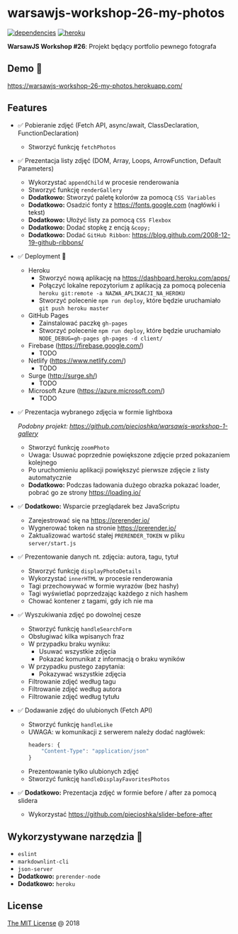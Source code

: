# warsawjs-workshop-26-my-photos

[![dependencies](https://david-dm.org/piecioshka/warsawjs-workshop-26-my-photos.svg)](https://github.com/piecioshka/warsawjs-workshop-26-my-photos)
[![heroku](https://heroku-badge.herokuapp.com/?app=warsawjs-workshop-26-my-photos&style=flat&svg=1)](https://warsawjs-workshop-26-my-photos.herokuapp.com/)

**WarsawJS Workshop #26**: Projekt będący portfolio pewnego fotografa

## Demo 🎉

<https://warsawjs-workshop-26-my-photos.herokuapp.com/>

## Features

* :white_check_mark: Pobieranie zdjęć (Fetch API, async/await, ClassDeclaration, FunctionDeclaration)
    + Stworzyć funkcję `fetchPhotos`
* :white_check_mark: Prezentacja listy zdjęć (DOM, Array, Loops, ArrowFunction, Default Parameters)
    + Wykorzystać `appendChild` w procesie renderowania
    + Stworzyć funkcję `renderGallery`
    + **Dodatkowo:** Stworzyć paletę kolorów za pomocą `CSS Variables`
    + **Dodatkowo:** Osadzić fonty z <https://fonts.google.com> (nagłówki i tekst)
    + **Dodatkowo:** Ułożyć listy za pomocą `CSS Flexbox`
    + **Dodatkowo:** Dodać stopkę z encją `&copy;`
    + **Dodatkowo:** Dodać `GitHub Ribbon`: <https://blog.github.com/2008-12-19-github-ribbons/>
* :white_check_mark: Deployment :rocket:
    + Heroku
        - Stworzyć nową aplikację na <https://dashboard.heroku.com/apps/>
        - Połączyć lokalne repozytorium z aplikacją za pomocą polecenia
            `heroku git:remote -a NAZWA_APLIKACJI_NA_HEROKU`
        - Stworzyć polecenie `npm run deploy`, które będzie uruchamiało
            `git push heroku master`
    + GitHub Pages
        - Zainstalować paczkę `gh-pages`
        - Stworzyć polecenie `npm run deploy`, które będzie uruchamiało
            `NODE_DEBUG=gh-pages gh-pages -d client/`
    + Firebase (<https://firebase.google.com/>)
        - TODO
    + Netlify (<https://www.netlify.com/>)
        - TODO
    + Surge (<http://surge.sh/>)
        - TODO
    + Microsoft Azure (<https://azure.microsoft.com/>)
        - TODO
* :white_check_mark: Prezentacja wybranego zdjęcia w formie lightboxa

    _Podobny projekt: <https://github.com/piecioshka/warsawjs-workshop-1-gallery>_

    + Stworzyć funkcję `zoomPhoto`
    + Uwaga: Usuwać poprzednie powiększone zdjęcie przed pokazaniem kolejnego
    + Po uruchomieniu aplikacji powiększyć pierwsze zdjęcie z listy automatycznie
    + **Dodatkowo:** Podczas ładowania dużego obrazka pokazać loader, pobrać
        go ze strony <https://loading.io/>
* :white_check_mark: **Dodatkowo:** Wsparcie przeglądarek bez JavaScriptu
    + Zarejestrować się na <https://prerender.io/>
    + Wygnerować token na stronie <https://prerender.io/>
    + Zaktualizować wartość stałej `PRERENDER_TOKEN` w pliku `server/start.js`
* :white_check_mark: Prezentowanie danych nt. zdjęcia: autora, tagu, tytuł
    + Stworzyć funkcję `displayPhotoDetails`
    + Wykorzystać `innerHTML` w procesie renderowania
    + Tagi przechowywać w formie wyrazów (bez hashy)
    + Tagi wyświetlać poprzedzając każdego z nich hashem
    + Chować kontener z tagami, gdy ich nie ma
* :white_check_mark: Wyszukiwania zdjęć po dowolnej cesze
    + Stworzyć funkcję `handleSearchForm`
    + Obsługiwać kilka wpisanych fraz
    + W przypadku braku wyniku:
        - Usuwać wszystkie zdjęcia
        - Pokazać komunikat z informacją o braku wyników
    + W przypadku pustego zapytania:
        - Pokazywać wszystkie zdjęcia
    + Filtrowanie zdjęć według tagu
    + Filtrowanie zdjęć według autora
    + Filtrowanie zdjęć według tytułu
* :white_check_mark: Dodawanie zdjęć do ulubionych (Fetch API)
    + Stworzyć funkcję `handleLike`
    + UWAGA: w komunikacji z serwerem należy dodać nagłówek:
        ```js
        headers: {
            "Content-Type": "application/json"
        }
        ```
    + Prezentowanie tylko ulubionych zdjęć
    + Stworzyć funkcję `handleDisplayFavoritesPhotos`
* :white_check_mark: **Dodatkowo:** Prezentacja zdjęć w formie before / after za pomocą slidera
    + Wykorzystać <https://github.com/piecioshka/slider-before-after>

## Wykorzystywane narzędzia :hammer:

* `eslint`
* `markdownlint-cli`
* `json-server`
* **Dodatkowo:** `prerender-node`
* **Dodatkowo:** `heroku`

## License

[The MIT License](http://piecioshka.mit-license.org) @ 2018
